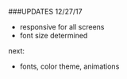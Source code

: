 ###UPDATES 12/27/17

- responsive for all screens
- font size determined

next:
- fonts, color theme, animations


